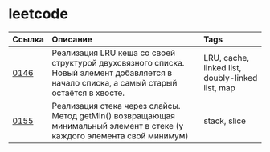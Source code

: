 # leetcode

| Ссылка | Описание | Tags |
| :------- | :------ | :------- |
| [0146](https://github.com/et0/leetcode/blob/master/Medium/0146/task.go) | Реализация LRU кеша со своей структурой двухсвязного списка. Новый элемент добавляется в начало списка, а самый старый остаётся в хвосте. | LRU, cache, linked list, doubly-linked list, map |
| [0155](https://github.com/et0/leetcode/blob/master/Medium/0155/task.go) | Реализация cтека через слайсы. Метод getMin() возвращающая минимальный элемент в стеке (у каждого элемента свой минимум) | stack, slice |